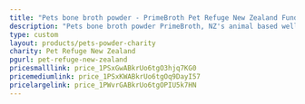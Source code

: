 ```yaml
---
title: "Pets bone broth powder - PrimeBroth Pet Refuge New Zealand Fundraiser"
description: "Pets bone broth powder PrimeBroth, NZ's animal based wellness drink for pets"
type: custom
layout: products/pets-powder-charity
charity: Pet Refuge New Zealand
pgurl: pet-refuge-new-zealand
pricesmalllink: price_1PSxGwABkrUo6tgO3hjq7KG0
pricemediumlink: price_1PSxKWABkrUo6tgOq9DayI57
pricelargelink: price_1PWvrGABkrUo6tgOPIU5k7HN
---
```



